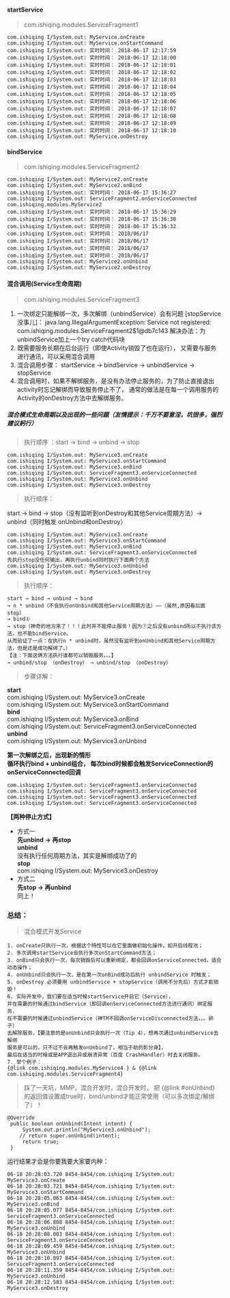 #### startService
> com.ishiqing.modules.ServiceFragment1
```
com.ishiqing I/System.out: MyService.onCreate
com.ishiqing I/System.out: MyService.onStartCommand
com.ishiqing I/System.out: 实时时间： 2018-06-17 12:17:59
com.ishiqing I/System.out: 实时时间： 2018-06-17 12:18:00
com.ishiqing I/System.out: 实时时间： 2018-06-17 12:18:01
com.ishiqing I/System.out: 实时时间： 2018-06-17 12:18:02
com.ishiqing I/System.out: 实时时间： 2018-06-17 12:18:03
com.ishiqing I/System.out: 实时时间： 2018-06-17 12:18:04
com.ishiqing I/System.out: 实时时间： 2018-06-17 12:18:05
com.ishiqing I/System.out: 实时时间： 2018-06-17 12:18:06
com.ishiqing I/System.out: 实时时间： 2018-06-17 12:18:07
com.ishiqing I/System.out: 实时时间： 2018-06-17 12:18:08
com.ishiqing I/System.out: 实时时间： 2018-06-17 12:18:09
com.ishiqing I/System.out: 实时时间： 2018-06-17 12:18:10
com.ishiqing I/System.out: MyService.onDestroy
```
#### bindService
> com.ishiqing.modules.ServiceFragment2
```
com.ishiqing I/System.out: MyService2.onCreate
com.ishiqing I/System.out: MyService2.onBind
com.ishiqing I/System.out: 实时时间： 2018-06-17 15:36:27
com.ishiqing I/System.out: ServiceFragment2.onServiceConnected com.ishiqing.modules.MyService2
com.ishiqing I/System.out: 实时时间： 2018-06-17 15:36:29
com.ishiqing I/System.out: 实时时间： 2018-06-17 15:36:30
com.ishiqing I/System.out: 实时时间： 2018-06-17 15:36:32
com.ishiqing I/System.out: 实时时间： 2018/06/17
com.ishiqing I/System.out: 实时时间： 2018/06/17
com.ishiqing I/System.out: 实时时间： 2018/06/17
com.ishiqing I/System.out: 实时时间： 2018/06/17
com.ishiqing I/System.out: MyService2.onUnbind
com.ishiqing I/System.out: MyService2.onDestroy
```
#### 混合调用(Service生命周期)
> com.ishiqing.modules.ServiceFragment3

  1. 一次绑定只能解绑一次，多次解绑（unbindService）会有问题 [stopService没事儿]：
  java.lang.IllegalArgumentException: Service not registered: com.ishiqing.modules.ServiceFragment2$1@db7c143
  解决办法：为unbindService加上一个try catch代码块
  2. 既需要服务长期在后台运行（即使Activity销毁了也在运行），
  又需要与服务进行通讯，可以采用混合调用
  3. 混合调用步骤：
  startService -> bindService -> unbindService -> stopService
  4. 混合调用时，如果不解绑服务，是没有办法停止服务的，为了防止直接退出activity时忘记解绑而导致服务停止不了，
  通常的做法是在每一个调用服务的Activity的onDestroy方法中去解绑服务。

##### 混合模式生命周期以及出现的一些问题（友情提示：千万不要意淫，坑很多，强烈建议躬行）

> 执行顺序 ：start → bind → unbind → stop

    com.ishiqing I/System.out: MyService3.onCreate
    com.ishiqing I/System.out: MyService3.onStartCommand
    com.ishiqing I/System.out: MyService3.onBind
    com.ishiqing I/System.out: ServiceFragment3.onServiceConnected
    com.ishiqing I/System.out: MyService3.onUnbind
    com.ishiqing I/System.out: MyService3.onDestroy
    
> 执行顺序：

start → bind → stop（没有监听到onDestroy和其他Service周期方法）→ unbind（同时触发 onUnbind和onDestroy）<br>

    com.ishiqing I/System.out: MyService3.onCreate
    com.ishiqing I/System.out: MyService3.onStartCommand
    com.ishiqing I/System.out: MyService3.onBind
    com.ishiqing I/System.out: ServiceFragment3.onServiceConnected
    先执行stop没任何输出，再执行unbind同时执行下面两个方法
    com.ishiqing I/System.out: MyService3.onUnbind
    com.ishiqing I/System.out: MyService3.onDestroy

> 执行顺序：

    start → bind → unbind → bind
    → n * unbind（不会执行onUnbind和其他Service周期方法）——（虽然,原因看后面stop）
    → bind①
    → stop（神奇的地方来了！！！此时并不能停止服务！因为①之后没有unbind所以不执行该方法，也不能bindService。
    从而验证了一点：在执行n * unbind时，虽然没有监听到onUnbind和其他Service周期方法，但是还是成功解绑了。）
    【注：下面这俩方法执行谁都可以销毁服务。。。】
    → unbind/stop （onDestroy） → unbind/stop （onDestroy）

> 步骤详解：

**start**<br>
com.ishiqing I/System.out: MyService3.onCreate<br>
com.ishiqing I/System.out: MyService3.onStartCommand<br>
**bind**<br>
com.ishiqing I/System.out: MyService3.onBind<br>
com.ishiqing I/System.out: ServiceFragment3.onServiceConnected<br>
**unbind**<br>
com.ishiqing I/System.out: MyService3.onUnbind<br>

**第一次解绑之后，出现新的情形**<br>
**循环执行bind + unbind组合，
每次bind时候都会触发ServiceConnection的onServiceConnected回调**<br>

    com.ishiqing I/System.out: ServiceFragment3.onServiceConnected
    com.ishiqing I/System.out: ServiceFragment3.onServiceConnected
    com.ishiqing I/System.out: ServiceFragment3.onServiceConnected
    com.ishiqing I/System.out: ServiceFragment3.onServiceConnected

**【两种停止方式】**<br>
- 方式一<br>
**先unbind → 再stop**<br>
**unbind**<br>
没有执行任何周期方法，其实是解绑成功了的<br>
**stop**<br>
com.ishiqing I/System.out: MyService3.onDestroy<br>
- 方式二<br>
**先stop → 再unbind**<br>
同上！

### 总结：
> 混合模式开发Service

    1. onCreate只执行一次，根据这个特性可以在它里面做初始化操作，如开启线程池；
    2. 多次调用startService会执行多次onStartCommand方法；
    3. onBind只会执行一次，每次销毁后可以重新绑定，都会回调onServiceConnected，适合动态操作；
    4. onUnbind只会执行一次，是在第一次onBind成功后执行 unbindService 时触发；
    5. onDestroy 必须要用 unbindService + stopService（调用不分先后）方式才能销毁！
    6. 实际开发中，我们要在适当时候startService开启它（Service），
    并在需要的时候通过bindService（即回调onServiceConnected方法进行通讯）绑定服务，
    在不需要的时候通过unbindService（神TM不回调onServiceDisconnected方法。。。卵子）
    去解除服务，【要注意的是onUnbind只会执行一次（Tip 4），想再次通过unbindService去解绑
    服务是可以的，只不过不会再触发onUnbind了，相当于劫的影分身】，
    最后在适当的时候或是APP退出异或崩溃异常（百度 CrashHandler）时去关闭服务。
    7. 举个例子：
    {@link com.ishiqing.modules.MyService4 } & {@link com.ishiqing.modules.ServiceFragment4}

 > 踩了一天坑，MMP，混合开发时，混合开发时，
 把 {@link #onUnbind} 的返回值设置成true时，bind/unbind才能正常使用（可以多次绑定/解绑了）！

    @Override
     public boolean onUnbind(Intent intent) {
         System.out.println("MyService3.onUnbind");
        // return super.onUnbind(intent);
         return true;
     }
运行结果才会是你要我要大家要内种：

    06-18 20:28:03.720 8454-8454/com.ishiqing I/System.out: MyService3.onCreate
    06-18 20:28:03.721 8454-8454/com.ishiqing I/System.out: MyService3.onStartCommand
    06-18 20:28:05.063 8454-8454/com.ishiqing I/System.out: MyService3.onBind
    06-18 20:28:05.077 8454-8454/com.ishiqing I/System.out: ServiceFragment3.onServiceConnected
    06-18 20:28:06.808 8454-8454/com.ishiqing I/System.out: MyService3.onUnbind
    06-18 20:28:08.003 8454-8454/com.ishiqing I/System.out: ServiceFragment3.onServiceConnected
    06-18 20:28:09.459 8454-8454/com.ishiqing I/System.out: MyService3.onUnbind
    06-18 20:28:10.897 8454-8454/com.ishiqing I/System.out: ServiceFragment3.onServiceConnected
    06-18 20:28:11.359 8454-8454/com.ishiqing I/System.out: MyService3.onUnbind
    06-18 20:28:12.583 8454-8454/com.ishiqing I/System.out: MyService3.onDestroy


